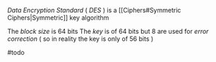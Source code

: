 *Data Encryption Standard* ( *DES* ) is a [[Ciphers#Symmetric Ciphers|Symmetric]] key algorithm 

The *block size* is $64$ bits 
The *key* is of $64$ bits but $8$ are used for *error correction* ( so in reality the key is only of $56$ bits )

#todo 
